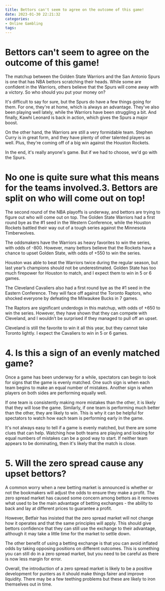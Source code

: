```yaml
---
title: Bettors can't seem to agree on the outcome of this game!
date: 2023-01-30 22:21:32
categories:
- Online Gambling
tags:
---
```



#  Bettors can't seem to agree on the outcome of this game!

The matchup between the Golden State Warriors and the San Antonio Spurs is one that has NBA bettors scratching their heads. While some are confident in the Warriors, others believe that the Spurs will come away with a victory. So who should you put your money on?

It's difficult to say for sure, but the Spurs do have a few things going for them. For one, they're at home, which is always an advantage. They've also been playing well lately, while the Warriors have been struggling a bit. And finally, Kawhi Leonard is back in action, which gives the Spurs a major boost.

On the other hand, the Warriors are still a very formidable team. Stephen Curry is in great form, and they have plenty of other talented players as well. Plus, they're coming off of a big win against the Houston Rockets.

In the end, it's really anyone's game. But if we had to choose, we'd go with the Spurs.

#  No one is quite sure what this means for the teams involved.3. Bettors are split on who will come out on top!

The second round of the NBA playoffs is underway, and bettors are trying to figure out who will come out on top. The Golden State Warriors had a first round bye as the #1 seed in the Western Conference, while the Houston Rockets battled their way out of a tough series against the Minnesota Timberwolves.

The oddsmakers have the Warriors as heavy favorites to win the series, with odds of -800. However, many bettors believe that the Rockets have a chance to upset Golden State, with odds of +550 to win the series.

Houston was able to beat the Warriors twice during the regular season, but last year’s champions should not be underestimated. Golden State has too much firepower for Houston to match, and I expect them to win in 5 or 6 games.

The Cleveland Cavaliers also had a first round bye as the #1 seed in the Eastern Conference. They will face off against the Toronto Raptors, who shocked everyone by defeating the Milwaukee Bucks in 7 games.

The Raptors are significant underdogs in this matchup, with odds of +650 to win the series. However, they have shown that they can compete with Cleveland, and I wouldn’t be surprised if they managed to pull off an upset.

Cleveland is still the favorite to win it all this year, but they cannot take Toronto lightly. I expect the Cavaliers to win in 5 or 6 games.

# 4. Is this a sign of an evenly matched game?

Once a game has been underway for a while, spectators can begin to look for signs that the game is evenly matched. One such sign is when each team begins to make an equal number of mistakes. Another sign is when players on both sides are performing equally well.

If one team is consistently making more mistakes than the other, it is likely that they will lose the game. Similarly, if one team is performing much better than the other, they are likely to win. This is why it can be helpful for spectators to watch how each team is performing early in the game.

It's not always easy to tell if a game is evenly matched, but there are some clues that can help. Watching how both teams are playing and looking for equal numbers of mistakes can be a good way to start. If neither team appears to be dominating, then it's likely that the match is close.

# 5. Will the zero spread cause any upset bettors?

A common worry when a new betting market is announced is whether or not the bookmakers will adjust the odds to ensure they make a profit. The zero spread market has caused some concern among bettors as it removes what used to be the main advantage of betting exchanges - the ability to back and lay at different prices to guarantee a profit.

However, Betfair has insisted that the zero spread market will not change how it operates and that the same principles will apply. This should give bettors confidence that they can still use the exchange to their advantage, although it may take a little time for the market to settle down.

The other benefit of using a betting exchange is that you can avoid inflated odds by taking opposing positions on different outcomes. This is something you can still do in a zero spread market, but you need to be careful as there is now less margin for error.

Overall, the introduction of a zero spread market is likely to be a positive development for punters as it should make things fairer and improve liquidity. There may be a few teething problems but these are likely to iron themselves out in time.